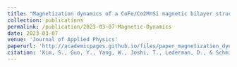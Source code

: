 ```yaml
---
title: "Magnetization dynamics of a CoFe/Co2MnSi magnetic bilayer structure"
collection: publications
permalink: /publication/2023-03-07-Magnetic-Dynamics
date: 2023-03-07
venue: 'Journal of Applied Physics'
paperurl: 'http://academicpages.github.io/files/paper_magnetization_dynamics.pdf'
citation: 'Kim, S., Guo, Y., Yang, W., Joshi, T., Lederman, D., & Schmidt, H. (2023). &quot;Magnetization dynamics of a CoFe/Co2MnSi magnetic bilayer structure; <i>Journal of Applied Physics</i>. 133(9).'
---
```

